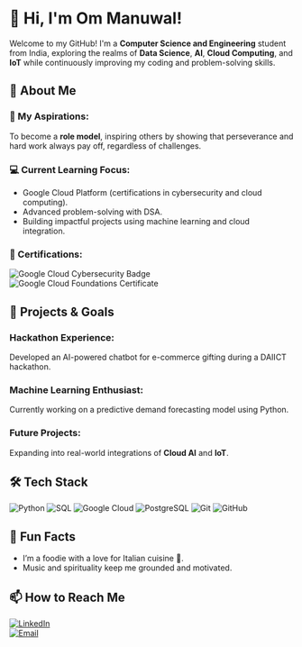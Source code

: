 # 👋 Hi, I'm Om Manuwal!  

Welcome to my GitHub! I'm a **Computer Science and Engineering** student from India, exploring the realms of **Data Science**, **AI**, **Cloud Computing**, and **IoT** while continuously improving my coding and problem-solving skills.  

## 🚀 About Me  
### **🎯 My Aspirations:**  
  To become a **role model**, inspiring others by showing that perseverance and hard work always pay off, regardless of challenges.  
### **💻 Current Learning Focus:**  
  - Google Cloud Platform (certifications in cybersecurity and cloud computing).  
  - Advanced problem-solving with DSA.  
  - Building impactful projects using machine learning and cloud integration.  
### **📜 Certifications:**  
  ![Google Cloud Cybersecurity Badge](https://img.shields.io/badge/Google%20Cloud-Cybersecurity-blue)  
  ![Google Cloud Foundations Certificate](https://img.shields.io/badge/Google%20Cloud-Foundations-brightgreen)  

## 🌟 Projects & Goals  
### **Hackathon Experience:**  
  Developed an AI-powered chatbot for e-commerce gifting during a DAIICT hackathon.  
### **Machine Learning Enthusiast:**  
  Currently working on a predictive demand forecasting model using Python.  
### **Future Projects:**  
  Expanding into real-world integrations of **Cloud AI** and **IoT**.  

## 🛠️ Tech Stack  
![Python](https://img.shields.io/badge/Python-3776AB?style=for-the-badge&logo=python&logoColor=white)  ![SQL](https://img.shields.io/badge/SQL-CC2927?style=for-the-badge&logo=microsoft-sql-server&logoColor=white)  ![Google Cloud](https://img.shields.io/badge/Google%20Cloud-4285F4?style=for-the-badge&logo=google-cloud&logoColor=white)  ![PostgreSQL](https://img.shields.io/badge/PostgreSQL-336791?style=for-the-badge&logo=postgresql&logoColor=white)  ![Git](https://img.shields.io/badge/Git-F05032?style=for-the-badge&logo=git&logoColor=white)  ![GitHub](https://img.shields.io/badge/GitHub-181717?style=for-the-badge&logo=github&logoColor=white)  

## 🎵 Fun Facts  
- I’m a foodie with a love for Italian cuisine 🍝.  
- Music and spirituality keep me grounded and motivated.  

## 📫 How to Reach Me  
[![LinkedIn](https://img.shields.io/badge/LinkedIn-0A66C2?style=for-the-badge&logo=linkedin&logoColor=white)](om-manuwal-25679a285)  
[![Email](https://img.shields.io/badge/Email-D14836?style=for-the-badge&logo=gmail&logoColor=white)](mailto:ommanuwal@gmail.com)  
